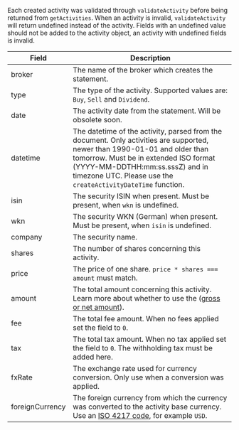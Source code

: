 Each created activity was validated through `validateActivity` before being returned from `getActivities`.
When an activity is invalid, `validateActivity` will return undefined instead of the activity.
Fields with an undefined value should not be added to the activity object, an activity with undefined fields is invalid.

| Field           | Description                                                                                                                                                                                                                                                            |
| --------------- | ---------------------------------------------------------------------------------------------------------------------------------------------------------------------------------------------------------------------------------------------------------------------- |
| broker          | The name of the broker which creates the statement.                                                                                                                                                                                                                    |
| type            | The type of the activity. Supported values are: `Buy`, `Sell` and `Dividend`.                                                                                                                                                                                          |
| date            | The activity date from the statement. Will be obsolete soon.                                                                                                                                                                                                           |
| datetime        | The datetime of the activity, parsed from the document. Only activities are supported, newer than 1990-01-01 and older than tomorrow. Must be in extended ISO format (YYYY-MM-DDTHH:mm:ss.sssZ) and in timezone UTC. Please use the `createActivityDateTime` function. |
| isin            | The security ISIN when present. Must be present, when `wkn` is undefined.                                                                                                                                                                                              |
| wkn             | The security WKN (German) when present. Must be present, when `isin` is undefined.                                                                                                                                                                                     |
| company         | The security name.                                                                                                                                                                                                                                                     |
| shares          | The number of shares concerning this activity.                                                                                                                                                                                                                         |
| price           | The price of one share. `price * shares === amount` must match.                                                                                                                                                                                                        |
| amount          | The total amount concerning this activity. Learn more about whether to use the ([gross or net amount](amount.md)).                                                                                                                                                     |
| fee             | The total fee amount. When no fees applied set the field to `0`.                                                                                                                                                                                                       |
| tax             | The total tax amount. When no tax applied set the field to `0`. The withholding tax must be added here.                                                                                                                                                                |
| fxRate          | The exchange rate used for currency conversion. Only use when a conversion was applied.                                                                                                                                                                                |
| foreignCurrency | The foreign currency from which the currency was converted to the activity base currency. Use an [ISO 4217 code](https://en.wikipedia.org/wiki/ISO_4217#Active_codes), for example `USD`.                                                                              |
